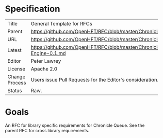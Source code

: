# Specification

|         |                                                                         |
|:------- | ----------------------------------------------------------------------- |
| Title   | General Template for RFCs                                               |
| Parent  | https://github.com/OpenHFT/RFC/blob/master/Chronicle                    |
| URL     | https://github.com/OpenHFT/RFC/blob/master/Chronicle/Engine             |
| Latest  | https://github.com/OpenHFT/RFC/blob/master/Chronicle/Engine/Chronicle-Engine-0.1.md |
| Editor  | Peter Lawrey                                                            |
| License | Apache 2.0                                                              |
| Change Process | Users issue Pull Requests for the Editor's consideration.        |
| Status  | Raw.                                                                    |

# Goals
An RFC for library specific requirements for Chronicle Queue. See the parent RFC for cross library requirements.